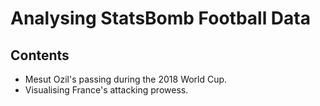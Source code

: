 # Analysing StatsBomb Football Data

## Contents
- Mesut Ozil's passing during the 2018 World Cup.
- Visualising France's attacking prowess.
